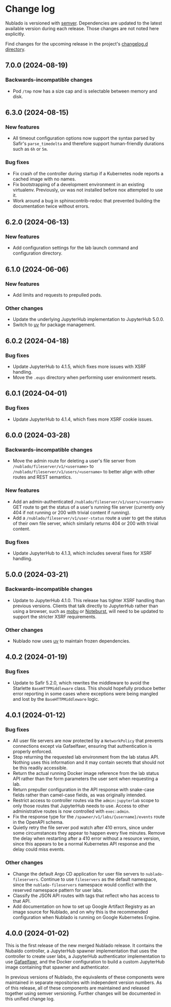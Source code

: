 # Change log

Nublado is versioned with [semver](https://semver.org/). Dependencies are updated to the latest available version during each release. Those changes are not noted here explicitly.

Find changes for the upcoming release in the project's [changelog.d directory](https://github.com/lsst-sqre/nublado/tree/main/changelog.d/).

<!-- scriv-insert-here -->

<a id='changelog-7.0.0'></a>
## 7.0.0 (2024-08-19)

### Backwards-incompatible changes

- Pod `/tmp` now has a size cap and is selectable between memory and disk.

<a id='changelog-6.3.0'></a>
## 6.3.0 (2024-08-15)

### New features

- All timeout configuration options now support the syntax parsed by Safir's `parse_timedelta` and therefore support human-friendly durations such as `6h` or `5m`.

### Bug fixes

- Fix crash of the controller during startup if a Kubernetes node reports a cached image with no names.
- Fix bootstrapping of a development environment in an existing virtualenv. Previously, uv was not installed before nox attempted to use it.
- Work around a bug in sphinxcontrib-redoc that prevented building the documentation twice without errors.

<a id='changelog-6.2.0'></a>
## 6.2.0 (2024-06-13)

### New features

- Add configuration settings for the lab launch command and configuration directory.

<a id='changelog-6.1.0'></a>
## 6.1.0 (2024-06-06)

### New features

- Add limits and requests to prepulled pods.

### Other changes

- Update the underlying JupyterHub implementation to JupyterHub 5.0.0.
- Switch to [uv](https://github.com/astral-sh/uv) for package management.

<a id='changelog-6.0.2'></a>
## 6.0.2 (2024-04-18)

### Bug fixes

- Update JupyterHub to 4.1.5, which fixes more issues with XSRF handling.
- Move the `.eups` directory when performing user environment resets.

<a id='changelog-6.0.1'></a>
## 6.0.1 (2024-04-01)

### Bug fixes

- Update JupyterHub to 4.1.4, which fixes more XSRF cookie issues.

<a id='changelog-6.0.0'></a>
## 6.0.0 (2024-03-28)

### Backwards-incompatible changes

- Move the admin route for deleting a user's file server from `/nublado/fileserver/v1/<username>` to `/nublado/fileserver/v1/users/<username>` to better align with other routes and REST semantics.

### New features

- Add an admin-authenticated `/nublado/fileserver/v1/users/<username>` GET route to get the status of a user's running file server (currently only 404 if not running or 200 with trivial content if running).
- Add a `/nublado/fileserver/v1/user-status` route a user to get the status of their own file server, which similarly returns 404 or 200 with trivial content.

### Bug fixes

- Update JupyterHub to 4.1.3, which includes several fixes for XSRF handling.

<a id='changelog-5.0.0'></a>
## 5.0.0 (2024-03-21)

### Backwards-incompatible changes

- Update to JupyterHub 4.1.0. This release has tighter XSRF handling than previous versions. Clients that talk directly to JupyterHub rather than using a browser, such as [mobu](https://github.com/lsst-sqre/mobu) or [Noteburst](https://noteburst.lsst.io/), will need to be updated to support the stricter XSRF requirements.

### Other changes

- Nublado now uses [uv](https://github.com/astral-sh/uv) to maintain frozen dependencies.

<a id='changelog-4.0.2'></a>
## 4.0.2 (2024-01-19)

### Bug fixes

- Update to Safir 5.2.0, which rewrites the middleware to avoid the Starlette `BaseHTTPMiddleware` class. This should hopefully produce better error reporting in some cases where exceptions were being mangled and lost by the `BaseHTTPMiddleware` logic.

<a id='changelog-4.0.1'></a>
## 4.0.1 (2024-01-12)

### Bug fixes

- All user file servers are now protected by a `NetworkPolicy` that prevents connections except via Gafaelfawr, ensuring that authentication is properly enforced.
- Stop returning the requested lab environment from the lab status API. Nothing uses this information and it may contain secrets that should not be this readily accessible.
- Return the actual running Docker image reference from the lab status API rather than the form parameters the user sent when requesting a lab.
- Return prepuller configuration in the API response with snake-case fields rather than camel-case fields, as was originally intended.
- Restrict access to controller routes via the `admin:jupyterlab` scope to only those routes that JupyterHub needs to use. Access to other administrative routes is now controlled with `exec:admin`.
- Fix the response type for the `/spawner/v1/labs/{username}/events` route in the OpenAPI schema.
- Quietly retry the file server pod watch after 410 errors, since under some circumstances they appear to happen every five minutes. Remove the delay when restarting after a 410 error without a resource version, since this appears to be a normal Kubernetes API response and the delay could miss events.

### Other changes

- Change the default Argo CD application for user file servers to `nublado-fileservers`. Continue to use `fileservers` as the default namespace, since the `nublado-fileservers` namespace would conflict with the reserved namespace pattern for user labs.
- Classify the JSON API routes with tags that reflect who has access to that API.
- Add documentation on how to set up Google Artifact Registry as an image source for Nublado, and on why this is the recommended configuration when Nublado is running on Google Kubernetes Engine.

## 4.0.0 (2024-01-02)

This is the first release of the new merged Nublado release. It contains the Nubaldo controller, a JupyterHub spawner implementation that uses the controller to create user labs, a JupyterHub authenticator implementation to use [Gafaelfawr](https://gafaelfawr.lsst.io/), and the Docker configuration to build a custom JupyterHub image containing that spawner and authenticator.

In previous versions of Nublado, the equivalents of these components were maintained in separate repositories with independent version numbers.
As of this release, all of these components are maintained and released together using semver versioning.
Further changes will be documented in this unified change log.
